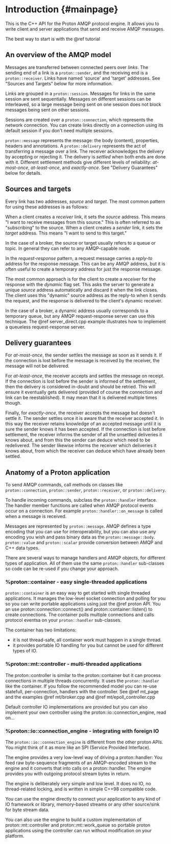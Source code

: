 # Introduction {#mainpage}

This is the C++ API for the Proton AMQP protocol engine. It allows you
to write client and server applications that send and receive AMQP
messages.

The best way to start is with the @ref tutorial

## An overview of the AMQP model

Messages are transferred between connected peers over *links*. The
sending end of a link is a `proton::sender`, and the receiving end is
a `proton::receiver`.  Links have named 'source' and 'target'
addresses.  See "Sources and Targets" below for more information.

Links are grouped in a `proton::session`. Messages for links in the
same session are sent sequentially.  Messages on different sessions
can be interleaved, so a large message being sent on one session does
not block messages being sent on other sessions.

Sessions are created over a `proton::connection`, which represents the
network connection. You can create links directly on a connection
using its default session if you don't need multiple sessions.

`proton::message` represents the message: the body (content), properties,
headers and annotations. A `proton::delivery` represents the act of transferring
a message over a link. The receiver acknowledges the delivery by accepting or
rejecting it. The delivery is *settled* when both ends are done with it.
Different settlement methods give different levels of reliability:
*at-most-once*, *at-least-once*, and *exactly-once*. See "Delivery Guarantees"
below for details.

## Sources and targets

Every link has two addresses, *source* and *target*. The most common
pattern for using these addresses is as follows:

When a client creates a *receiver* link, it sets the *source*
address. This means "I want to receive messages from this source."
This is often referred to as "subscribing" to the source. When a
client creates a *sender* link, it sets the *target* address. This
means "I want to send to this target."

In the case of a broker, the source or target usually refers to a
queue or topic. In general they can refer to any AMQP-capable node.

In the *request-response* pattern, a request message carries a
*reply-to* address for the response message. This can be any AMQP
address, but it is often useful to create a temporary address for just
the response message.

The most common approach is for the client to create a *receiver* for
the response with the *dynamic* flag set. This asks the server to
generate a unique *source* address automatically and discard it when
the link closes. The client uses this "dynamic" source address as the
reply-to when it sends the request, and the response is delivered to
the client's dynamic receiver.

In the case of a broker, a dynamic address usually corresponds to a
temporary queue, but any AMQP request-response server can use this
technique. The @ref server_direct.cpp example illustrates how to
implement a queueless request-response server.

## Delivery guarantees

For *at-most-once*, the sender settles the message as soon as it sends
it. If the connection is lost before the message is received by the
receiver, the message will not be delivered.

For *at-least-once*, the receiver accepts and settles the message on
receipt. If the connection is lost before the sender is informed of
the settlement, then the delivery is considered in-doubt and should be
retried. This will ensure it eventually gets delivered (provided of
course the connection and link can be reestablished). It may mean that
it is delivered multiple times though.

Finally, for *exactly-once*, the receiver accepts the message but
doesn't settle it. The sender settles once it is aware that the
receiver accepted it. In this way the receiver retains knowledge of an
accepted message until it is sure the sender knows it has been
accepted. If the connection is lost before settlement, the receiver
informs the sender of all the unsettled deliveries it knows about, and
from this the sender can deduce which need to be redelivered. The
sender likewise informs the receiver which deliveries it knows about,
from which the receiver can deduce which have already been settled.

## Anatomy of a Proton application

To send AMQP commands, call methods on classes like `proton::connection`,
`proton::sender`, `proton::receiver`, or `proton::delivery`.

To handle incoming commands, subclass the `proton::handler` interface. The
handler member functions are called when AMQP protocol events occur on a
connection. For example `proton::handler::on_message` is called when a message
is received.

Messages are represented by `proton::message`. AMQP defines a type
encoding that you can use for interoperability, but you can also use
any encoding you wish and pass binary data as the
`proton::message::body`. `proton::value` and `proton::scalar` provide
conversion between AMQP and C++ data types.

There are several ways to manage handlers and AMQP objects, for different types
of application. All of them use the same `proton::handler` sub-classes so code
can be re-used if you change your approach.

### %proton::container - easy single-threaded applications

`proton::container` is an easy way to get started with single threaded
applications. It manages the low-level socket connection and polling for you so
you can write portable applications using just the @ref proton API. You an use
proton::connection::connect() and proton::container::listen() to create
connections. The container polls multiple connections and calls protocol eventsa
on your `proton::handler` sub-classes.

The container has two limitations:
- it is not thread-safe, all container work must happen in a single thread.
- it provides portable IO handling for you but cannot be used for different types of IO.

### %proton::mt::controller - multi-threaded applications

The proton::controller is similar to the proton::container but it can process
connections in multiple threads concurrently. It uses the `proton::handler` like
the container. If you follow the recommended model you can re-use statefull,
per-connection, handlers with the controller. See @ref mt_page and the examples
@ref mt/broker.cpp and @ref mt/epoll\_controller.cpp

Default controller IO implementations are provided but you can also implement
your own controller using the proton::io::connection_engine, read on...

### %proton::io::connection_engine - integrating with foreign IO

The `proton::io::connection_engine` is different from the other proton APIs. You
might think of it as more like an SPI (Service Provided Interface).

The engine provides a very low-level way of driving a proton::handler: You feed
raw byte-sequence fragments of an AMQP-encoded stream to the engine and it
converts that into calls on a proton::handler. The engine provides you with
outgoing protocol stream bytes in return.

The engine is deliberately very simple and low level. It does no IO, no
thread-related locking, and is written in simple C++98 compatible code.

You can use the engine directly to connect your application to any kind of IO
framework or library, memory-based streams or any other source/sink for byte
stream data.

You can also use the engine to build a custom implementation of
proton::mt::controller and proton::mt::work\_queue so portable proton
applications using the controller can run without modification on your platform.
